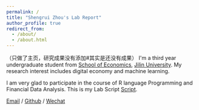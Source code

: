 ```yaml
---
permalink: /
title: "Shengrui Zhou's Lab Report"
author_profile: true
redirect_from: 
  - /about/
  - /about.html
---
```

（只做了主页，研究成果没有添加#其实是还没有成果）
I'm a third year undergraduate student from [School of Economics](https://jjxy.jlu.edu.cn/), [Jilin University](https://www.jlu.edu.cn/). 
My research interest includes digital economy and machine learning.

I am very glad to participate in the course of R language Programming and Financial Data Analysis. This is my Lab Script [Script](../files/Exercise_1.R).

[Email](mailto:zhousr2421@mails.jlu.edu.cn) / [Github](https://github.com/SR6688) / [Wechat](../images/wechat.jpg)

